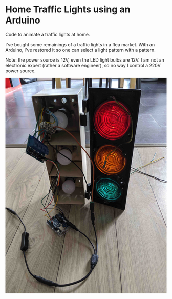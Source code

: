 # Home Traffic Lights using an Arduino

Code to animate a traffic lights at home.

I've bought some remainings of a traffic lights in a flea market. With an Arduino,
I've restored it so one can select a light pattern with a pattern.

Note: the power source is 12V, even the LED light bulbs are 12V. I am not an
electronic expert (rather a software engineer), so no way I control a 220V power
source.

![alt test](Docs/traffic_lights_wiring.jpg)
